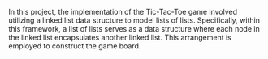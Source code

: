 In this project, the implementation of the Tic-Tac-Toe game involved utilizing a linked list data structure to model lists of lists. Specifically, within this framework, a list of lists serves as a data structure where each node in the linked list encapsulates another linked list. This arrangement is employed to construct the game board.
